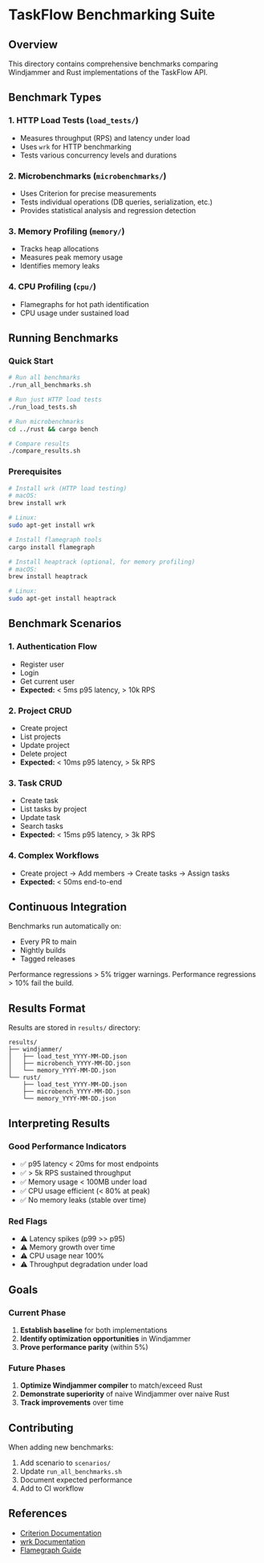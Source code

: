 # TaskFlow Benchmarking Suite

## Overview

This directory contains comprehensive benchmarks comparing Windjammer and Rust implementations of the TaskFlow API.

## Benchmark Types

### 1. HTTP Load Tests (`load_tests/`)
- Measures throughput (RPS) and latency under load
- Uses `wrk` for HTTP benchmarking
- Tests various concurrency levels and durations

### 2. Microbenchmarks (`microbenchmarks/`)
- Uses Criterion for precise measurements
- Tests individual operations (DB queries, serialization, etc.)
- Provides statistical analysis and regression detection

### 3. Memory Profiling (`memory/`)
- Tracks heap allocations
- Measures peak memory usage
- Identifies memory leaks

### 4. CPU Profiling (`cpu/`)
- Flamegraphs for hot path identification
- CPU usage under sustained load

## Running Benchmarks

### Quick Start

```bash
# Run all benchmarks
./run_all_benchmarks.sh

# Run just HTTP load tests
./run_load_tests.sh

# Run microbenchmarks
cd ../rust && cargo bench

# Compare results
./compare_results.sh
```

### Prerequisites

```bash
# Install wrk (HTTP load testing)
# macOS:
brew install wrk

# Linux:
sudo apt-get install wrk

# Install flamegraph tools
cargo install flamegraph

# Install heaptrack (optional, for memory profiling)
# macOS:
brew install heaptrack

# Linux:
sudo apt-get install heaptrack
```

## Benchmark Scenarios

### 1. Authentication Flow
- Register user
- Login
- Get current user
- **Expected:** < 5ms p95 latency, > 10k RPS

### 2. Project CRUD
- Create project
- List projects
- Update project
- Delete project
- **Expected:** < 10ms p95 latency, > 5k RPS

### 3. Task CRUD
- Create task
- List tasks by project
- Update task
- Search tasks
- **Expected:** < 15ms p95 latency, > 3k RPS

### 4. Complex Workflows
- Create project → Add members → Create tasks → Assign tasks
- **Expected:** < 50ms end-to-end

## Continuous Integration

Benchmarks run automatically on:
- Every PR to main
- Nightly builds
- Tagged releases

Performance regressions > 5% trigger warnings.
Performance regressions > 10% fail the build.

## Results Format

Results are stored in `results/` directory:

```
results/
├── windjammer/
│   ├── load_test_YYYY-MM-DD.json
│   ├── microbench_YYYY-MM-DD.json
│   └── memory_YYYY-MM-DD.json
└── rust/
    ├── load_test_YYYY-MM-DD.json
    ├── microbench_YYYY-MM-DD.json
    └── memory_YYYY-MM-DD.json
```

## Interpreting Results

### Good Performance Indicators
- ✅ p95 latency < 20ms for most endpoints
- ✅ > 5k RPS sustained throughput
- ✅ Memory usage < 100MB under load
- ✅ CPU usage efficient (< 80% at peak)
- ✅ No memory leaks (stable over time)

### Red Flags
- ⚠️ Latency spikes (p99 >> p95)
- ⚠️ Memory growth over time
- ⚠️ CPU usage near 100%
- ⚠️ Throughput degradation under load

## Goals

### Current Phase
1. **Establish baseline** for both implementations
2. **Identify optimization opportunities** in Windjammer
3. **Prove performance parity** (within 5%)

### Future Phases
1. **Optimize Windjammer compiler** to match/exceed Rust
2. **Demonstrate superiority** of naive Windjammer over naive Rust
3. **Track improvements** over time

## Contributing

When adding new benchmarks:
1. Add scenario to `scenarios/`
2. Update `run_all_benchmarks.sh`
3. Document expected performance
4. Add to CI workflow

## References

- [Criterion Documentation](https://bheisler.github.io/criterion.rs/book/)
- [wrk Documentation](https://github.com/wg/wrk)
- [Flamegraph Guide](https://www.brendangregg.com/flamegraphs.html)

